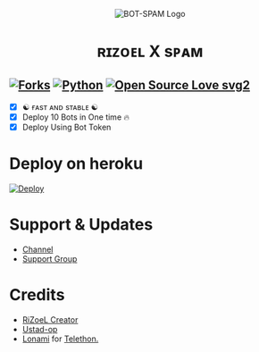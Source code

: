 <p align="center">
  <img src="./resources/logo.jpg" alt="BOT-SPAM Logo">
</p>
<h1 align="center">
  <b>ʀɪᴢᴏᴇʟ X sᴘᴀᴍ</b>
</h1>

[![Forks](https://img.shields.io/github/forks/MrRizoel/Spambot?style=flat-square&color=orange)](https://github.com/MrRizoel/Spambot/fork)
[![Python](https://img.shields.io/badge/Python-v3.9.7-blue)](https://www.python.org/)
[![Open Source Love svg2](https://badges.frapsoft.com/os/v2/open-source.svg?v=103)](https://github.com/MrRizoel/Spambot)   
----
 
- [x] ☯︎ ғᴀsᴛ ᴀɴᴅ sᴛᴀʙʟᴇ ☯︎
- [x] Deploy 10 Bots in One time 🔥
- [x] Deploy Using Bot Token 

# Deploy on heroku

[![Deploy](https://www.herokucdn.com/deploy/button.svg)](https://heroku.com/deploy?template=https://github.com/somyajeet100/SpamBot)


# Support & Updates
* [Channel](https://t.me/RiZoeLX)
* [Support Group](https://t.me/DNHcHELL)

# Credits
* [RiZoeL Creator](https://github.com/MrRizoel)
* [Ustad-op](https://github.com/Ustad-Op)
* [Lonami](https://github.com/LonamiWebs/) for [Telethon.](https://github.com/LonamiWebs/Telethon)
